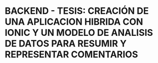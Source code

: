 # BACKEND - TESIS: CREACIÓN DE UNA APLICACION HIBRIDA CON IONIC Y UN MODELO DE ANALISIS DE DATOS PARA RESUMIR Y REPRESENTAR COMENTARIOS
